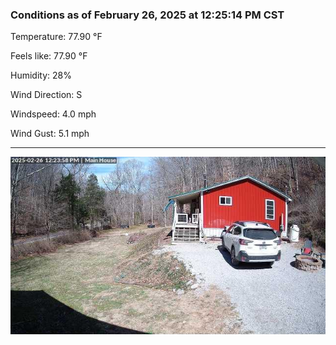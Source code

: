 ### Conditions as of February 26, 2025 at 12:25:14 PM CST 

Temperature: 77.90 &deg;F

Feels like: 77.90 &deg;F

Humidity: 28%

Wind Direction: S

Windspeed: 4.0 mph

Wind Gust: 5.1 mph

---

<img src="./images/latest.jpeg"/>

